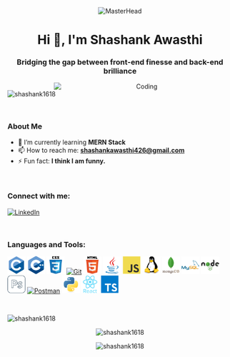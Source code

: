 <p align="center">
  <img src="https://th.bing.com/th/id/R.29702f5ed32d7ad06144dec0487a61df?rik=MSdCz1cxUrIXQA&riu=http%3a%2f%2fwww.kodelabs.in%2fimg%2fcourse%2ffull-stack.png&ehk=IkF1VPFc8NiQl95QgyvJxw6w3ndNkH6Va1VH%2bx%2bPh8k%3d&risl=&pid=ImgRaw&r=0" alt="MasterHead"/>
</p>

<h1 align="center">Hi 👋, I'm Shashank Awasthi</h1>
<h3 align="center">Bridging the gap between front-end finesse and back-end brilliance</h3>

<p align="center">
  <img align="right" alt="Coding" width="400" src="https://images.squarespace-cdn.com/content/v1/5769fc401b631bab1addb2ab/1541580611624-TE64QGKRJG8SWAIUS7NS/coding-freak.gif">
</p>

<p align="left">
  <img src="https://komarev.com/ghpvc/?username=shashank1618&label=Profile%20views&color=0e75b6&style=flat" alt="shashank1618" />
</p>

<br/>

### About Me

- 🌱 I’m currently learning **MERN Stack**
- 📫 How to reach me: **shashankawasthi426@gmail.com**
- ⚡ Fun fact: **I think I am funny.**

<br/>

### Connect with me:

<p align="left">
  <a href="https://www.linkedin.com/in/shashank-awasthi-52953829b" target="blank">
    <img align="center" src="https://raw.githubusercontent.com/rahuldkjain/github-profile-readme-generator/master/src/images/icons/Social/linked-in-alt.svg" alt="LinkedIn" height="30" width="40" />
  </a>
</p>

<br/>

### Languages and Tools:

<p align="left">
  <a href="https://www.cprogramming.com/" target="_blank" rel="noreferrer"><img src="https://raw.githubusercontent.com/devicons/devicon/master/icons/c/c-original.svg" alt="C" width="40" height="40"/></a>
  <a href="https://www.w3schools.com/cpp/" target="_blank" rel="noreferrer"><img src="https://raw.githubusercontent.com/devicons/devicon/master/icons/cplusplus/cplusplus-original.svg" alt="C++" width="40" height="40"/></a>
  <a href="https://www.w3schools.com/css/" target="_blank" rel="noreferrer"><img src="https://raw.githubusercontent.com/devicons/devicon/master/icons/css3/css3-original-wordmark.svg" alt="CSS3" width="40" height="40"/></a>
  <a href="https://git-scm.com/" target="_blank" rel="noreferrer"><img src="https://www.vectorlogo.zone/logos/git-scm/git-scm-icon.svg" alt="Git" width="40" height="40"/></a>
  <a href="https://www.w3.org/html/" target="_blank" rel="noreferrer"><img src="https://raw.githubusercontent.com/devicons/devicon/master/icons/html5/html5-original-wordmark.svg" alt="HTML5" width="40" height="40"/></a>
  <a href="https://www.java.com" target="_blank" rel="noreferrer"><img src="https://raw.githubusercontent.com/devicons/devicon/master/icons/java/java-original.svg" alt="Java" width="40" height="40"/></a>
  <a href="https://developer.mozilla.org/en-US/docs/Web/JavaScript" target="_blank" rel="noreferrer"><img src="https://raw.githubusercontent.com/devicons/devicon/master/icons/javascript/javascript-original.svg" alt="JavaScript" width="40" height="40"/></a>
  <a href="https://www.linux.org/" target="_blank" rel="noreferrer"><img src="https://raw.githubusercontent.com/devicons/devicon/master/icons/linux/linux-original.svg" alt="Linux" width="40" height="40"/></a>
  <a href="https://www.mongodb.com/" target="_blank" rel="noreferrer"><img src="https://raw.githubusercontent.com/devicons/devicon/master/icons/mongodb/mongodb-original-wordmark.svg" alt="MongoDB" width="40" height="40"/></a>
  <a href="https://www.mysql.com/" target="_blank" rel="noreferrer"><img src="https://raw.githubusercontent.com/devicons/devicon/master/icons/mysql/mysql-original-wordmark.svg" alt="MySQL" width="40" height="40"/></a>
  <a href="https://nodejs.org" target="_blank" rel="noreferrer"><img src="https://raw.githubusercontent.com/devicons/devicon/master/icons/nodejs/nodejs-original-wordmark.svg" alt="Node.js" width="40" height="40"/></a>
  <a href="https://www.photoshop.com/en" target="_blank" rel="noreferrer"><img src="https://raw.githubusercontent.com/devicons/devicon/master/icons/photoshop/photoshop-line.svg" alt="Photoshop" width="40" height="40"/></a>
  <a href="https://postman.com" target="_blank" rel="noreferrer"><img src="https://www.vectorlogo.zone/logos/getpostman/getpostman-icon.svg" alt="Postman" width="40" height="40"/></a>
  <a href="https://www.python.org" target="_blank" rel="noreferrer"><img src="https://raw.githubusercontent.com/devicons/devicon/master/icons/python/python-original.svg" alt="Python" width="40" height="40"/></a>
  <a href="https://reactjs.org/" target="_blank" rel="noreferrer"><img src="https://raw.githubusercontent.com/devicons/devicon/master/icons/react/react-original-wordmark.svg" alt="React" width="40" height="40"/></a>
  <a href="https://www.typescriptlang.org/" target="_blank" rel="noreferrer"><img src="https://raw.githubusercontent.com/devicons/devicon/master/icons/typescript/typescript-original.svg" alt="TypeScript" width="40" height="40"/></a>
</p>

<br/>

<p align="left">
  <img src="https://github-readme-stats.vercel.app/api/top-langs?username=shashank1618&show_icons=true&locale=en&layout=compact" alt="shashank1618" />
</p>

<p align="center">
  <img src="https://github-readme-stats.vercel.app/api?username=shashank1618&show_icons=true&locale=en" alt="shashank1618" />
</p>

<p align="center">
  <img src="https://github-readme-streak-stats.herokuapp.com/?user=shashank1618&" alt="shashank1618" />
</p>
